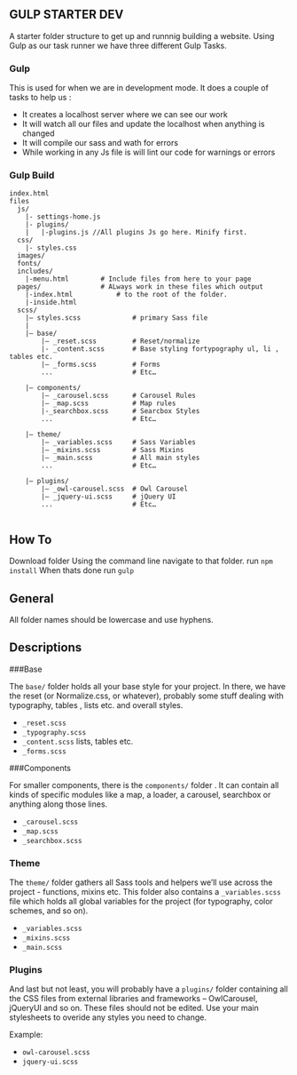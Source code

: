 ## GULP STARTER DEV
A starter folder structure to get up and runnnig building a website.
Using Gulp as our task runner we have three different Gulp Tasks.

### Gulp
This is used for when we are in development mode.
It does a couple of tasks to help us : 
* It creates a localhost server where we can see our work
* It will watch all our files and update the localhost when anything is changed
* It will compile our sass and wath for errors
* While working in any Js file is will lint our code for warnings or errors


### Gulp Build

```
index.html
files
  js/
	|- settings-home.js
	|- plugins/
	|   |-plugins.js //All plugins Js go here. Minify first.
  css/
    |- styles.css
  images/
  fonts/
  includes/
  	|-menu.html		   # Include files from here to your page
  pages/			   # ALways work in these files which output
  	|-index.html		   # to the root of the folder.
  	|-inside.html
  scss/ 
	|– styles.scss             # primary Sass file 
	| 
	|– base/ 
	    |– _reset.scss         # Reset/normalize
	    |- _content.scss       # Base styling fortypography ul, li , tables etc.
	    |– _forms.scss         # Forms
	    ...                    # Etc… 
	 
	|– components/ 
	    |– _carousel.scss      # Carousel Rules
	    |– _map.scss           # Map rules 
	    |-_searchbox.scss      # Searcbox Styles
	    ...                    # Etc… 
  
	|– theme/ 
	    |– _variables.scss     # Sass Variables 
	    |– _mixins.scss        # Sass Mixins 
	    |– _main.scss          # All main styles 
	    ...                    # Etc… 
	  
	|– plugins/ 
	    |– _owl-carousel.scss  # Owl Carousel
	    |– _jquery-ui.scss     # jQuery UI 
	    ...                    # Etc… 
	
```
## How To
Download folder
Using the command line navigate to that folder.
run ```npm install``` 
When thats done run ```gulp```

## General
All folder names should be lowercase and use hyphens.

## Descriptions

###Base

The `base/` folder holds all your base style for your project. In there, we have the reset (or Normalize.css, or whatever), probably some stuff dealing with typography, tables , lists etc. and overall styles.

* `_reset.scss`
* `_typography.scss`
* `_content.scss` lists, tables etc.
* `_forms.scss`

###Components

For smaller components, there is the `components/` folder . It can contain all kinds of specific modules like a map, a loader, a carousel, searchbox or anything along those lines. 

* `_carousel.scss`
* `_map.scss`
* `_searchbox.scss`

### Theme

The `theme/` folder  gathers all Sass tools and helpers we’ll use across the project -  functions, mixins etc. This folder also contains a `_variables.scss` file  which holds all global variables for the project (for typography, color schemes, and so on).
 

* `_variables.scss`
* `_mixins.scss`
* `_main.scss`


### Plugins

And last but not least, you will probably have a `plugins/` folder containing all the CSS files from external libraries and frameworks – OwlCarousel, jQueryUI and so on. These files should not be edited. Use your main stylesheets to overide any styles you need to change.

Example:

* `owl-carousel.scss`
* `jquery-ui.scss`

